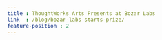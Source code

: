 ```yaml
---
title : ThoughtWorks Arts Presents at Bozar Labs
link  : /blog/bozar-labs-starts-prize/
feature-position : 2
---
```

